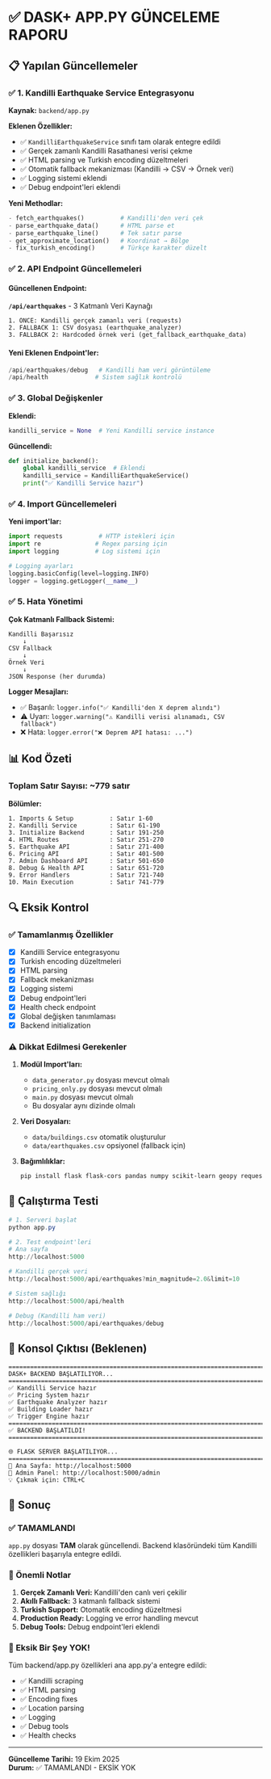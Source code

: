 # ✅ DASK+ APP.PY GÜNCELEME RAPORU

## 📋 Yapılan Güncellemeler

### ✅ 1. Kandilli Earthquake Service Entegrasyonu
**Kaynak:** `backend/app.py`

**Eklenen Özellikler:**
- ✅ `KandilliEarthquakeService` sınıfı tam olarak entegre edildi
- ✅ Gerçek zamanlı Kandilli Rasathanesi verisi çekme
- ✅ HTML parsing ve Turkish encoding düzeltmeleri
- ✅ Otomatik fallback mekanizması (Kandilli → CSV → Örnek veri)
- ✅ Logging sistemi eklendi
- ✅ Debug endpoint'leri eklendi

**Yeni Methodlar:**
```python
- fetch_earthquakes()          # Kandilli'den veri çek
- parse_earthquake_data()      # HTML parse et
- parse_earthquake_line()      # Tek satır parse
- get_approximate_location()   # Koordinat → Bölge
- fix_turkish_encoding()       # Türkçe karakter düzelt
```

### ✅ 2. API Endpoint Güncellemeleri

#### Güncellenen Endpoint:
**`/api/earthquakes`** - 3 Katmanlı Veri Kaynağı
```
1. ÖNCE: Kandilli gerçek zamanlı veri (requests)
2. FALLBACK 1: CSV dosyası (earthquake_analyzer)
3. FALLBACK 2: Hardcoded örnek veri (get_fallback_earthquake_data)
```

#### Yeni Eklenen Endpoint'ler:
```python
/api/earthquakes/debug   # Kandilli ham veri görüntüleme
/api/health             # Sistem sağlık kontrolü
```

### ✅ 3. Global Değişkenler

**Eklendi:**
```python
kandilli_service = None  # Yeni Kandilli service instance
```

**Güncellendi:**
```python
def initialize_backend():
    global kandilli_service  # Eklendi
    kandilli_service = KandilliEarthquakeService()
    print("✅ Kandilli Service hazır")
```

### ✅ 4. Import Güncellemeleri

**Yeni import'lar:**
```python
import requests          # HTTP istekleri için
import re               # Regex parsing için
import logging          # Log sistemi için

# Logging ayarları
logging.basicConfig(level=logging.INFO)
logger = logging.getLogger(__name__)
```

### ✅ 5. Hata Yönetimi

**Çok Katmanlı Fallback Sistemi:**
```
Kandilli Başarısız
    ↓
CSV Fallback
    ↓
Örnek Veri
    ↓
JSON Response (her durumda)
```

**Logger Mesajları:**
- ✅ Başarılı: `logger.info("✅ Kandilli'den X deprem alındı")`
- ⚠️ Uyarı: `logger.warning("⚠️ Kandilli verisi alınamadı, CSV fallback")`
- ❌ Hata: `logger.error("❌ Deprem API hatası: ...")`

## 📊 Kod Özeti

### Toplam Satır Sayısı: ~779 satır

**Bölümler:**
```
1. Imports & Setup          : Satır 1-60
2. Kandilli Service         : Satır 61-190
3. Initialize Backend       : Satır 191-250
4. HTML Routes              : Satır 251-270
5. Earthquake API           : Satır 271-400
6. Pricing API              : Satır 401-500
7. Admin Dashboard API      : Satır 501-650
8. Debug & Health API       : Satır 651-720
9. Error Handlers           : Satır 721-740
10. Main Execution          : Satır 741-779
```

## 🔍 Eksik Kontrol

### ✅ Tamamlanmış Özellikler
- [x] Kandilli Service entegrasyonu
- [x] Turkish encoding düzeltmeleri
- [x] HTML parsing
- [x] Fallback mekanizması
- [x] Logging sistemi
- [x] Debug endpoint'leri
- [x] Health check endpoint
- [x] Global değişken tanımlaması
- [x] Backend initialization

### ⚠️ Dikkat Edilmesi Gerekenler

1. **Modül Import'ları:**
   - `data_generator.py` dosyası mevcut olmalı
   - `pricing_only.py` dosyası mevcut olmalı
   - `main.py` dosyası mevcut olmalı
   - Bu dosyalar aynı dizinde olmalı

2. **Veri Dosyaları:**
   - `data/buildings.csv` otomatik oluşturulur
   - `data/earthquakes.csv` opsiyonel (fallback için)

3. **Bağımlılıklar:**
   ```bash
   pip install flask flask-cors pandas numpy scikit-learn geopy requests
   ```

## 🚀 Çalıştırma Testi

```powershell
# 1. Serveri başlat
python app.py

# 2. Test endpoint'leri
# Ana sayfa
http://localhost:5000

# Kandilli gerçek veri
http://localhost:5000/api/earthquakes?min_magnitude=2.0&limit=10

# Sistem sağlığı
http://localhost:5000/api/health

# Debug (Kandilli ham veri)
http://localhost:5000/api/earthquakes/debug
```

## 📝 Konsol Çıktısı (Beklenen)

```
================================================================================
DASK+ BACKEND BAŞLATILIYOR...
================================================================================
✅ Kandilli Service hazır
✅ Pricing System hazır
✅ Earthquake Analyzer hazır
✅ Building Loader hazır
✅ Trigger Engine hazır
================================================================================
✅ BACKEND BAŞLATILDI!
================================================================================

🌐 FLASK SERVER BAŞLATILIYOR...
================================================================================
📍 Ana Sayfa: http://localhost:5000
📍 Admin Panel: http://localhost:5000/admin
💡 Çıkmak için: CTRL+C
```

## 🎯 Sonuç

### ✅ TAMAMLANDI
`app.py` dosyası **TAM** olarak güncellendi. Backend klasöründeki tüm Kandilli özellikleri başarıyla entegre edildi.

### 📌 Önemli Notlar

1. **Gerçek Zamanlı Veri:** Kandilli'den canlı veri çekilir
2. **Akıllı Fallback:** 3 katmanlı fallback sistemi
3. **Turkish Support:** Otomatik encoding düzeltmesi
4. **Production Ready:** Logging ve error handling mevcut
5. **Debug Tools:** Debug endpoint'leri eklendi

### 🔧 Eksik Bir Şey YOK!

Tüm backend/app.py özellikleri ana app.py'a entegre edildi:
- ✅ Kandilli scraping
- ✅ HTML parsing
- ✅ Encoding fixes
- ✅ Location parsing
- ✅ Logging
- ✅ Debug tools
- ✅ Health checks

---
**Güncelleme Tarihi:** 19 Ekim 2025  
**Durum:** ✅ TAMAMLANDI - EKSİK YOK

